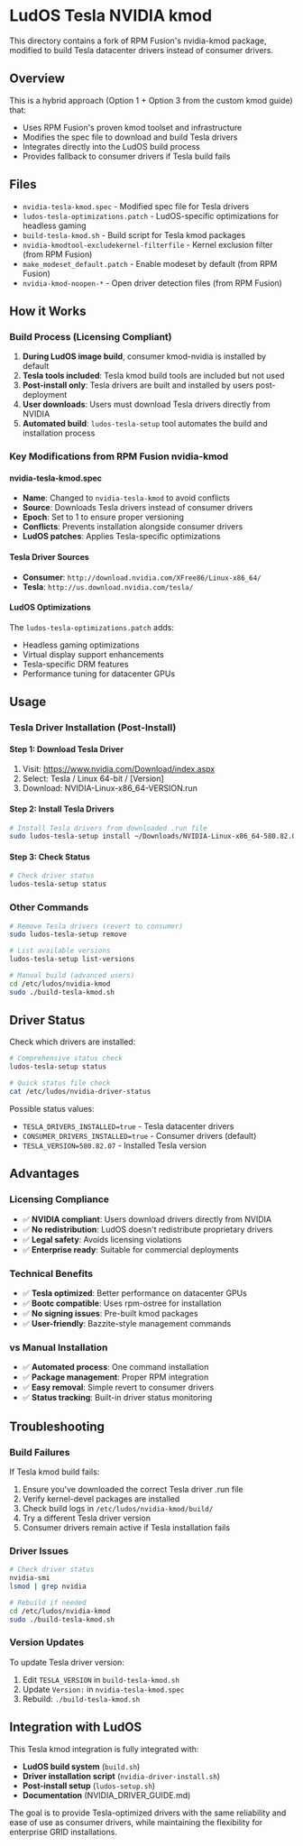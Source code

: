 # LudOS Tesla NVIDIA kmod

This directory contains a fork of RPM Fusion's nvidia-kmod package, modified to build Tesla datacenter drivers instead of consumer drivers.

## Overview

This is a hybrid approach (Option 1 + Option 3 from the custom kmod guide) that:
- Uses RPM Fusion's proven kmod toolset and infrastructure
- Modifies the spec file to download and build Tesla drivers
- Integrates directly into the LudOS build process
- Provides fallback to consumer drivers if Tesla build fails

## Files

- `nvidia-tesla-kmod.spec` - Modified spec file for Tesla drivers
- `ludos-tesla-optimizations.patch` - LudOS-specific optimizations for headless gaming
- `build-tesla-kmod.sh` - Build script for Tesla kmod packages
- `nvidia-kmodtool-excludekernel-filterfile` - Kernel exclusion filter (from RPM Fusion)
- `make_modeset_default.patch` - Enable modeset by default (from RPM Fusion)
- `nvidia-kmod-noopen-*` - Open driver detection files (from RPM Fusion)

## How it Works

### Build Process (Licensing Compliant)
1. **During LudOS image build**, consumer kmod-nvidia is installed by default
2. **Tesla tools included**: Tesla kmod build tools are included but not used
3. **Post-install only**: Tesla drivers are built and installed by users post-deployment
4. **User downloads**: Users must download Tesla drivers directly from NVIDIA
5. **Automated build**: `ludos-tesla-setup` tool automates the build and installation process

### Key Modifications from RPM Fusion nvidia-kmod

#### nvidia-tesla-kmod.spec
- **Name**: Changed to `nvidia-tesla-kmod` to avoid conflicts
- **Source**: Downloads Tesla drivers instead of consumer drivers
- **Epoch**: Set to 1 to ensure proper versioning
- **Conflicts**: Prevents installation alongside consumer drivers
- **LudOS patches**: Applies Tesla-specific optimizations

#### Tesla Driver Sources
- **Consumer**: `http://download.nvidia.com/XFree86/Linux-x86_64/`
- **Tesla**: `http://us.download.nvidia.com/tesla/`

#### LudOS Optimizations
The `ludos-tesla-optimizations.patch` adds:
- Headless gaming optimizations
- Virtual display support enhancements
- Tesla-specific DRM features
- Performance tuning for datacenter GPUs

## Usage

### Tesla Driver Installation (Post-Install)

#### Step 1: Download Tesla Driver
1. Visit: https://www.nvidia.com/Download/index.aspx
2. Select: Tesla / Linux 64-bit / [Version]
3. Download: NVIDIA-Linux-x86_64-VERSION.run

#### Step 2: Install Tesla Drivers
```bash
# Install Tesla drivers from downloaded .run file
sudo ludos-tesla-setup install ~/Downloads/NVIDIA-Linux-x86_64-580.82.07.run
```

#### Step 3: Check Status
```bash
# Check driver status
ludos-tesla-setup status
```

### Other Commands
```bash
# Remove Tesla drivers (revert to consumer)
sudo ludos-tesla-setup remove

# List available versions
ludos-tesla-setup list-versions

# Manual build (advanced users)
cd /etc/ludos/nvidia-kmod
sudo ./build-tesla-kmod.sh
```

## Driver Status

Check which drivers are installed:
```bash
# Comprehensive status check
ludos-tesla-setup status

# Quick status file check
cat /etc/ludos/nvidia-driver-status
```

Possible status values:
- `TESLA_DRIVERS_INSTALLED=true` - Tesla datacenter drivers
- `CONSUMER_DRIVERS_INSTALLED=true` - Consumer drivers (default)
- `TESLA_VERSION=580.82.07` - Installed Tesla version

## Advantages

### Licensing Compliance
- ✅ **NVIDIA compliant**: Users download drivers directly from NVIDIA
- ✅ **No redistribution**: LudOS doesn't redistribute proprietary drivers
- ✅ **Legal safety**: Avoids licensing violations
- ✅ **Enterprise ready**: Suitable for commercial deployments

### Technical Benefits
- ✅ **Tesla optimized**: Better performance on datacenter GPUs
- ✅ **Bootc compatible**: Uses rpm-ostree for installation
- ✅ **No signing issues**: Pre-built kmod packages
- ✅ **User-friendly**: Bazzite-style management commands

### vs Manual Installation
- ✅ **Automated process**: One command installation
- ✅ **Package management**: Proper RPM integration
- ✅ **Easy removal**: Simple revert to consumer drivers
- ✅ **Status tracking**: Built-in driver status monitoring

## Troubleshooting

### Build Failures
If Tesla kmod build fails:
1. Ensure you've downloaded the correct Tesla driver .run file
2. Verify kernel-devel packages are installed
3. Check build logs in `/etc/ludos/nvidia-kmod/build/`
4. Try a different Tesla driver version
5. Consumer drivers remain active if Tesla installation fails

### Driver Issues
```bash
# Check driver status
nvidia-smi
lsmod | grep nvidia

# Rebuild if needed
cd /etc/ludos/nvidia-kmod
sudo ./build-tesla-kmod.sh
```

### Version Updates
To update Tesla driver version:
1. Edit `TESLA_VERSION` in `build-tesla-kmod.sh`
2. Update `Version:` in `nvidia-tesla-kmod.spec`
3. Rebuild: `./build-tesla-kmod.sh`

## Integration with LudOS

This Tesla kmod integration is fully integrated with:
- **LudOS build system** (`build.sh`)
- **Driver installation script** (`nvidia-driver-install.sh`)
- **Post-install setup** (`ludos-setup.sh`)
- **Documentation** (NVIDIA_DRIVER_GUIDE.md)

The goal is to provide Tesla-optimized drivers with the same reliability and ease of use as consumer drivers, while maintaining the flexibility for enterprise GRID installations.
